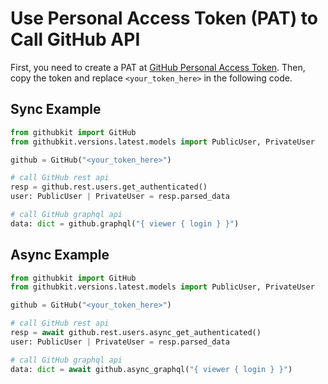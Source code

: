 # Use Personal Access Token (PAT) to Call GitHub API

First, you need to create a PAT at [GitHub Personal Access Token](https://github.com/settings/personal-access-tokens/new). Then, copy the token and replace `<your_token_here>` in the following code.

## Sync Example

```python
from githubkit import GitHub
from githubkit.versions.latest.models import PublicUser, PrivateUser

github = GitHub("<your_token_here>")

# call GitHub rest api
resp = github.rest.users.get_authenticated()
user: PublicUser | PrivateUser = resp.parsed_data

# call GitHub graphql api
data: dict = github.graphql("{ viewer { login } }")
```

## Async Example

```python
from githubkit import GitHub
from githubkit.versions.latest.models import PublicUser, PrivateUser

github = GitHub("<your_token_here>")

# call GitHub rest api
resp = await github.rest.users.async_get_authenticated()
user: PublicUser | PrivateUser = resp.parsed_data

# call GitHub graphql api
data: dict = await github.async_graphql("{ viewer { login } }")
```
